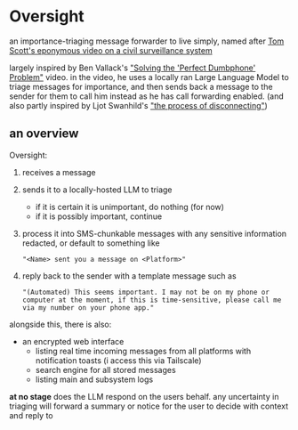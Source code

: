 # Oversight

an importance-triaging message forwarder to live simply, named after
[Tom Scott's eponymous video on a civil surveillance system](https://www.youtube.com/watch?v=RIuf1V1FhpY)

largely inspired by Ben Vallack's
["Solving the 'Perfect Dumbphone' Problem"](https://www.youtube.com/watch?v=qKFrwX-r2Uk)
video. in the video, he uses a locally ran Large Language Model to triage messages for
importance, and then sends back a message to the sender for them to call him
instead as he has call forwarding enabled. (and also partly inspired by Ljot
Swanhild's ["the process of disconnecting"](https://www.youtube.com/watch?v=JiT7MFoo8eE))

## an overview

Oversight:

1. receives a message

2. sends it to a locally-hosted LLM to triage
    - if it is certain it is unimportant, do nothing (for now)
    - if it is possibly important, continue

3. process it into SMS-chunkable messages with
    any sensitive information redacted, or default to something like
  
    `"<Name> sent you a message on <Platform>"`

4. reply back to the sender with a template message such as

    `"(Automated) This seems important. I may not be on my phone or computer
    at the moment, if this is time-sensitive, please call me via my number on
    your phone app."`

alongside this, there is also:

- an encrypted web interface
  - listing real time incoming messages from all platforms with notification
    toasts (i access this via Tailscale)
  - search engine for all stored messages
  - listing main and subsystem logs

**at no stage** does the LLM respond on the users behalf.
any uncertainty in triaging will forward a summary or notice
for the user to decide with context and reply to
